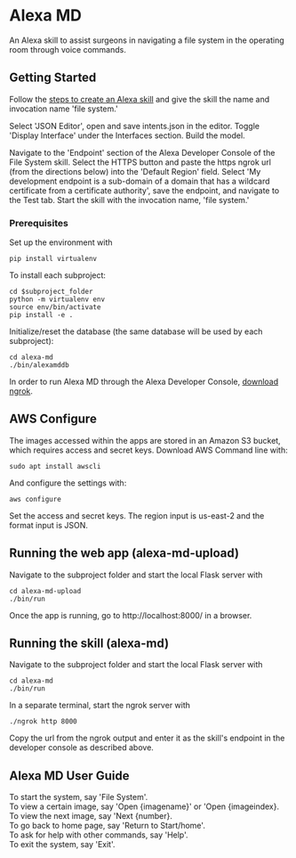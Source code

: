 # Alexa MD

An Alexa skill to assist surgeons in navigating a file system in the operating room through voice commands.

## Getting Started

Follow the [steps to create an Alexa skill](https://developer.amazon.com/docs/devconsole/create-a-skill-and-choose-the-interaction-model.html#create-a-new-skill) and give the skill the name and invocation name 'file system.'

Select 'JSON Editor', open and save intents.json in the editor. Toggle 'Display Interface' under the Interfaces section. Build the model.

Navigate to the 'Endpoint' section of the Alexa Developer Console of the File System skill. Select the HTTPS button and paste the https ngrok url (from the directions below) into the 'Default Region' field. Select 'My development endpoint is a sub-domain of a domain that has a wildcard certificate from a certificate authority', save the endpoint, and navigate to the Test tab. Start the skill with the invocation name, 'file system.'

### Prerequisites

Set up the environment with

```
pip install virtualenv
```

To install each subproject:

```
cd $subproject_folder
python -m virtualenv env
source env/bin/activate
pip install -e .
```

Initialize/reset the database (the same database will be used by each subproject):

```
cd alexa-md
./bin/alexamddb
```

In order to run Alexa MD through the Alexa Developer Console, [download ngrok](https://ngrok.com/download).

## AWS Configure

The images accessed within the apps are stored in an Amazon S3 bucket, which requires access and secret keys.
Download AWS Command line with:

```
sudo apt install awscli
```

And configure the settings with:

```
aws configure
```

Set the access and secret keys. The region input is us-east-2 and the format input is JSON.

## Running the web app (alexa-md-upload)

Navigate to the subproject folder and start the local Flask server with

```
cd alexa-md-upload
./bin/run
```

Once the app is running, go to http://localhost:8000/ in a browser.

## Running the skill (alexa-md)

Navigate to the subproject folder and start the local Flask server with

```
cd alexa-md
./bin/run
```

In a separate terminal, start the ngrok server with

```
./ngrok http 8000
```

Copy the url from the ngrok output and enter it as the skill's endpoint in the developer console as described above.

## Alexa MD User Guide
To start the system, say 'File System'.<br/>
To view a certain image, say 'Open {imagename}' or 'Open {imageindex}.<br/>
To view the next image, say 'Next {number}.<br/>
To go back to home page, say 'Return to Start/home'.<br/>
To ask for help with other commands, say 'Help'.<br/>
To exit the system, say 'Exit'.<br/>
